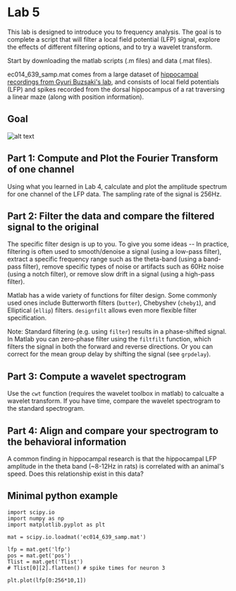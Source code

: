 # Lab 5

This lab is designed to introduce you to frequency analysis. The goal is to complete a script that will filter a local field potential (LFP) signal, explore the effects of different filtering options, and to try a wavelet transform.

Start by downloading the matlab scripts (.m files) and data (.mat files).

ec014_639_samp.mat comes from a large dataset of [hippocampal recordings from Gyuri Buzsaki's lab](http://crcns.org/data-sets/hc/hc-3), and consists of local field potentials (LFP) and spikes recorded from the dorsal hippocampus of a rat traversing a linear maze (along with position information).


## Goal

![alt text](https://github.com/stevensonlab/teaching/raw/master/sand/labs/lab5/assets/output.png)

## Part 1: Compute and Plot the Fourier Transform of one channel

Using what you learned in Lab 4, calculate and plot the amplitude spectrum for one channel of the LFP data. The sampling rate of the signal is 256Hz.

## Part 2: Filter the data and compare the filtered signal to the original

The specific filter design is up to you. To give you some ideas -- In practice, filtering is often used to smooth/denoise a signal (using a low-pass filter), extract a specific frequency range such as the theta-band (using a band-pass filter), remove specific types of noise or artifacts such as 60Hz noise (using a notch filter), or remove slow drift in a signal (using a high-pass filter).

Matlab has a wide variety of functions for filter design. Some commonly used ones include Butterworth filters (`butter`), Chebyshev (`cheby1`), and Elliptical (`ellip`) filters. `designfilt` allows even more flexible filter specification.


Note: Standard filtering (e.g. using `filter`) results in a phase-shifted signal. In Matlab you can zero-phase filter using the `filtfilt` function, which filters the signal in both the forward and reverse directions. Or you can correct for the mean group delay by shifting the signal (see `grpdelay`).

## Part 3: Compute a wavelet spectrogram

Use the `cwt` function (requires the wavelet toolbox in matlab) to calcualte a wavelet transform. If you have time, compare the wavelet spectrogram to the standard spectrogram.

## Part 4: Align and compare your spectrogram to the behavioral information

A common finding in hippocampal research is that the hippocampal LFP amplitude in the theta band (~8-12Hz in rats) is correlated with an animal's speed. Does this relationship exist in this data?

## Minimal python example

	import scipy.io
	import numpy as np
	import matplotlib.pyplot as plt
	
	mat = scipy.io.loadmat('ec014_639_samp.mat')
	
	lfp = mat.get('lfp')
	pos = mat.get('pos')
	Tlist = mat.get('Tlist')
	# Tlist[0][2].flatten() # spike times for neuron 3
	
	plt.plot(lfp[0:256*10,1])